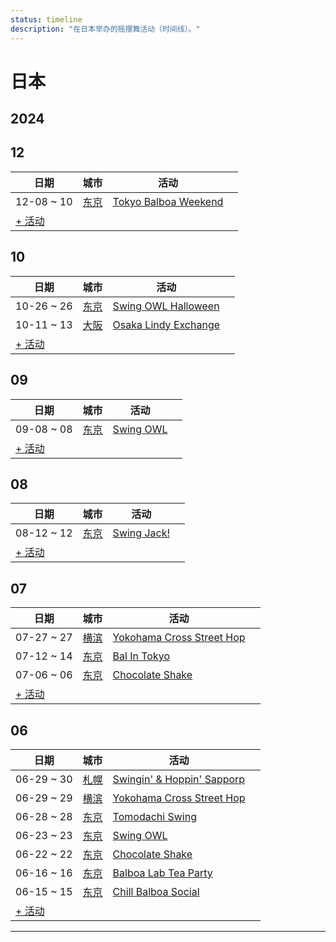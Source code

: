```yaml
---
status: timeline
description: "在日本举办的摇摆舞活动（时间线）。"
---
```


# 日本

## 2024

## 12

| 日期 | 城市 | 活动 | |
| --- | --- | --- | --- |
| 12-08 ~ 10 | [东京](by_city.md#tokyo) | [Tokyo Balboa Weekend](tokyo-balboa-weekend-2024.md) |  |
| [+ 活动](https://github.com/swingdance/events/issues/new?assignees=&labels=add+event&projects=&template=02-add_entity.yml&title=%5B2024%2Fja_JP%5D%20%3CName%3E&region=ja_JP&province=&city=&org_id=&date_starts=2024-12-&date_ends=2024-12-)

## 10

| 日期 | 城市 | 活动 | |
| --- | --- | --- | --- |
| 10-26 ~ 26 | [东京](by_city.md#tokyo) | [Swing OWL Halloween](swing-owl-halloween-2024.md) |  |
| 10-11 ~ 13 | [大阪](by_city.md#osaka) | [Osaka Lindy Exchange](osaka-lindy-exchange-2024.md) |  |
| [+ 活动](https://github.com/swingdance/events/issues/new?assignees=&labels=add+event&projects=&template=02-add_entity.yml&title=%5B2024%2Fja_JP%5D%20%3CName%3E&region=ja_JP&province=&city=&org_id=&date_starts=2024-10-&date_ends=2024-10-)

## 09

| 日期 | 城市 | 活动 | |
| --- | --- | --- | --- |
| 09-08 ~ 08 | [东京](by_city.md#tokyo) | [Swing OWL](swing-owl-08-2024.md) |  |
| [+ 活动](https://github.com/swingdance/events/issues/new?assignees=&labels=add+event&projects=&template=02-add_entity.yml&title=%5B2024%2Fja_JP%5D%20%3CName%3E&region=ja_JP&province=&city=&org_id=&date_starts=2024-09-&date_ends=2024-09-)

## 08

| 日期 | 城市 | 活动 | |
| --- | --- | --- | --- |
| 08-12 ~ 12 | [东京](by_city.md#tokyo) | [Swing Jack!](swing-jack-2024.md) |  |
| [+ 活动](https://github.com/swingdance/events/issues/new?assignees=&labels=add+event&projects=&template=02-add_entity.yml&title=%5B2024%2Fja_JP%5D%20%3CName%3E&region=ja_JP&province=&city=&org_id=&date_starts=2024-08-&date_ends=2024-08-)

## 07

| 日期 | 城市 | 活动 | |
| --- | --- | --- | --- |
| 07-27 ~ 27 | [横滨](by_city.md#yokohama) | [Yokohama Cross Street Hop](yokohama-cross-street-hop-07-2024.md) |  |
| 07-12 ~ 14 | [东京](by_city.md#tokyo) | [Bal In Tokyo](bal-in-tokyo-2024.md) |  |
| 07-06 ~ 06 | [东京](by_city.md#tokyo) | [Chocolate Shake](chocolate-shake-07-2024.md) |  |
| [+ 活动](https://github.com/swingdance/events/issues/new?assignees=&labels=add+event&projects=&template=02-add_entity.yml&title=%5B2024%2Fja_JP%5D%20%3CName%3E&region=ja_JP&province=&city=&org_id=&date_starts=2024-07-&date_ends=2024-07-)

## 06

| 日期 | 城市 | 活动 | |
| --- | --- | --- | --- |
| 06-29 ~ 30 | [札幌](by_city.md#sapporo) | [Swingin' & Hoppin' Sapporp](swingin-n-hoppin-sapporp-2024.md) |  |
| 06-29 ~ 29 | [横滨](by_city.md#yokohama) | [Yokohama Cross Street Hop](yokohama-cross-street-hop-06-2024.md) |  |
| 06-28 ~ 28 | [东京](by_city.md#tokyo) | [Tomodachi Swing](tomodachi-swing-2024.md) |  |
| 06-23 ~ 23 | [东京](by_city.md#tokyo) | [Swing OWL](swing-owl-06-2024.md) |  |
| 06-22 ~ 22 | [东京](by_city.md#tokyo) | [Chocolate Shake](chocolate-shake-06-2024.md) |  |
| 06-16 ~ 16 | [东京](by_city.md#tokyo) | [Balboa Lab Tea Party](balboa-lab-tea-party-2024.md) |  |
| 06-15 ~ 15 | [东京](by_city.md#tokyo) | [Chill Balboa Social](chill-balboa-social-2024.md) |  |
| [+ 活动](https://github.com/swingdance/events/issues/new?assignees=&labels=add+event&projects=&template=02-add_entity.yml&title=%5B2024%2Fja_JP%5D%20%3CName%3E&region=ja_JP&province=&city=&org_id=&date_starts=2024-06-&date_ends=2024-06-)

---

